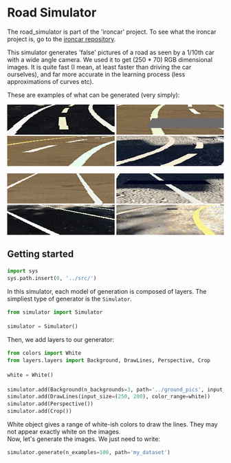 # Road Simulator

The road_simulator is part of the 'ironcar' project.
To see what the ironcar project is, go to the [ironcar repository](https://github.com/vinzeebreak/ironcar).

This simulator generates 'false' pictures of a road as seen by a 1/10th car with a wide angle camera. We used it to get (250 * 70) RGB dimensional images. It is quite fast (I mean, at least faster than driving the car ourselves), and far more accurate in the learning process (less approximations of curves etc).

These are examples of what can be generated (very simply):

![dashed line 1](images/example0.jpg)  ![dashed line 2](images/example1.jpg)  ![dashed line 3](images/example2.jpg)  ![dashed line 4](images/example4.jpg)  

![plain line 1](images/example5.jpg)  ![plain line 2](images/example6.jpg)  ![plain line 3](images/example7.jpg)  ![plain line 4](images/example8.jpg)  


## Getting started

```python
import sys
sys.path.insert(0, '../src/')
```

In this simulator, each model of generation is composed of layers. The simpliest type of generator is the `Simulator`.
```python
from simulator import Simulator

simulator = Simulator()
```

Then, we add layers to our generator:

```python
from colors import White
from layers.layers import Background, DrawLines, Perspective, Crop

white = White()

simulator.add(Background(n_backgrounds=3, path='../ground_pics', input_size=(250, 200)))
simulator.add(DrawLines(input_size=(250, 200), color_range=white))
simulator.add(Perspective())
simulator.add(Crop())
```

White object gives a range of white-ish colors to draw the lines. They may not appear exactly white on the images.  
Now, let's generate the images. We just need to write:

```python
simulator.generate(n_examples=100, path='my_dataset')
```
